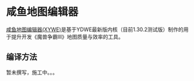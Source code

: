 # 咸鱼地图编辑器

[咸鱼地图编辑器(XYWE)][1]是基于YDWE最新版内核（目前1.30.2测试版）制作的用于提升开发《魔兽争霸III》地图质量与效率的工具。  

## 编译方法

暂未撰写，施工中。。。

[1]:https://wow9.org/xywe "咸鱼地图编辑器 - 官方网站"